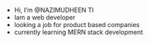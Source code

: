 - Hi, I’m @NAZIMUDHEEN TI
- Iam a web developer 
- looking a job for product based companies
- currently learning MERN stack development
